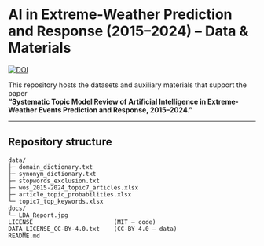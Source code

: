 # AI in Extreme-Weather Prediction and Response (2015–2024) – Data & Materials  
[![DOI](https://zenodo.org/badge/DOI/10.5281/zenodo.15515285.svg)](https://doi.org/10.5281/zenodo.15515285)

This repository hosts the datasets and auxiliary materials that support the paper  
**“Systematic Topic Model Review of Artificial Intelligence in Extreme-Weather Events Prediction and Response, 2015–2024.”**

---

## Repository structure
```text
data/
├─ domain_dictionary.txt
├─ synonym_dictionary.txt
├─ stopwords_exclusion.txt
├─ wos_2015-2024_topic7_articles.xlsx
├─ article_topic_probabilities.xlsx
└─ topic7_top_keywords.xlsx
docs/
└─ LDA_Report.jpg
LICENSE                       (MIT – code)
DATA_LICENSE_CC-BY-4.0.txt    (CC-BY 4.0 – data)
README.md
